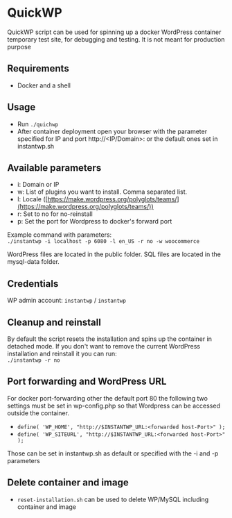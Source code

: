 # QuickWP

QuickWP script can be used for spinning up a docker WordPress container temporary test site, for debugging and testing. It is not meant for production purpose

## Requirements

- Docker and a shell

## Usage

- Run `./quichwp`
- After container deployment open your browser with the parameter specified for IP and port http://<IP/Domain>:<forwarded host-Port> or the default ones set in instantwp.sh

## Available parameters

- i: Domain or IP
- w: List of plugins you want to install. Comma separated list.
- l: Locale ([https://make.wordpress.org/polyglots/teams/](https://make.wordpress.org/polyglots/teams/))
- r: Set to no for no-reinstall
- p: Set the port for Wordpress to docker's forward port

Example command with parameters:  
`./instantwp -i localhost -p 6080 -l en_US -r no -w woocommerce`

WordPress files are located in the public folder. SQL files are located in the mysql-data folder.

## Credentials

WP admin account: `instantwp` / `instantwp`

## Cleanup and reinstall

By default the script resets the installation and spins up the container in detached mode.
If you don't want to remove the current WordPress installation and reinstall it you can run:  
`./instantwp -r no`

## Port forwarding and WordPress URL

For docker port-forwarding other the default port 80 the following two settings must be set in wp-config.php so that Wordpress can be accessed outside the container.

- `define( 'WP_HOME', "http://$INSTANTWP_URL:<forwarded host-Port>" );`
- `define( 'WP_SITEURL', "http://$INSTANTWP_URL:<forwarded host-Port>" );`

Those can be set in instantwp.sh as default or specified with the -i and -p parameters

## Delete container and image

- `reset-installation.sh` can be used to delete WP/MySQL including container and image
